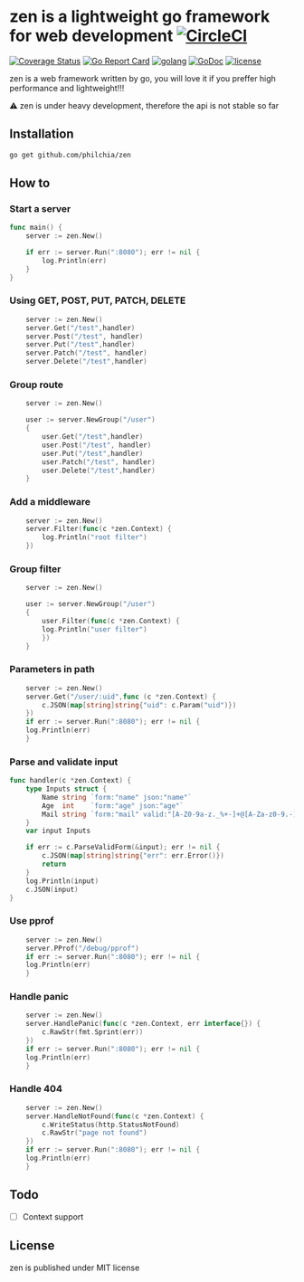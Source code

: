 # zen is a lightweight go framework for web development [![CircleCI](https://circleci.com/gh/philchia/zen/tree/master.svg?style=svg)](https://circleci.com/gh/philchia/zen/tree/master)

[![Coverage Status](https://coveralls.io/repos/github/philchia/zen/badge.svg?branch=master)](https://coveralls.io/github/philchia/zen?branch=master)
[![Go Report Card](https://goreportcard.com/badge/github.com/philchia/zen)](https://goreportcard.com/report/github.com/philchia/zen)
[![golang](https://img.shields.io/badge/Language-Go-green.svg?style=flat)](https://golang.org)
[![GoDoc](https://godoc.org/github.com/philchia/zen?status.svg)](https://godoc.org/github.com/philchia/zen)
[![license](https://img.shields.io/github/license/mashape/apistatus.svg)](https://opensource.org/licenses/MIT)

zen is a web framework written by go, you will love it if you preffer high performance and lightweight!!!

⚠️ zen is under heavy development, therefore the api is not stable so far

## Installation

```bash
go get github.com/philchia/zen
```

## How to

### Start a server

```go
func main() {
    server := zen.New()

    if err := server.Run(":8080"); err != nil {
        log.Println(err)
    }
}
```

### Using GET, POST, PUT, PATCH, DELETE

```go
    server := zen.New()
    server.Get("/test",handler)
    server.Post("/test", handler)
    server.Put("/test",handler)
    server.Patch("/test", handler)
    server.Delete("/test",handler)
```

### Group route

```go
    server := zen.New()

    user := server.NewGroup("/user")
    {
        user.Get("/test",handler)
        user.Post("/test", handler)
        user.Put("/test",handler)
        user.Patch("/test", handler)
        user.Delete("/test",handler)
    }
```

### Add a middleware

```go
    server := zen.New()
    server.Filter(func(c *zen.Context) {
        log.Println("root filter")
    })
```

### Group filter

```go
    server := zen.New()

    user := server.NewGroup("/user")
    {
        user.Filter(func(c *zen.Context) {
        log.Println("user filter")
        })
    }
```

### Parameters in path

```go
    server := zen.New()
    server.Get("/user/:uid",func (c *zen.Context) {
        c.JSON(map[string]string{"uid": c.Param("uid")})
    })
    if err := server.Run(":8080"); err != nil {
    log.Println(err)
    }
```

### Parse and validate input

```go
func handler(c *zen.Context) {
    type Inputs struct {
        Name string `form:"name" json:"name"`
        Age  int    `form:"age" json:"age"`
        Mail string `form:"mail" valid:"[A-Z0-9a-z._%+-]+@[A-Za-z0-9.-]+\\.[A-Za-z]{2,64}" msg:"Illegal email" json:"mail"`
    }
    var input Inputs

    if err := c.ParseValidForm(&input); err != nil {
        c.JSON(map[string]string{"err": err.Error()})
        return
    }
    log.Println(input)
    c.JSON(input)
}
```

### Use pprof

```go
    server := zen.New()
    server.PProf("/debug/pprof")
    if err := server.Run(":8080"); err != nil {
    log.Println(err)
    }
```

### Handle panic

```go
    server := zen.New()
    server.HandlePanic(func(c *zen.Context, err interface{}) {
        c.RawStr(fmt.Sprint(err))
    })
    if err := server.Run(":8080"); err != nil {
    log.Println(err)
    }
```

### Handle 404

```go
    server := zen.New()
    server.HandleNotFound(func(c *zen.Context) {
        c.WriteStatus(http.StatusNotFound)
        c.RawStr("page not found")
    })
    if err := server.Run(":8080"); err != nil {
    log.Println(err)
    }
```

## Todo

- [ ] Context support

## License

zen is published under MIT license